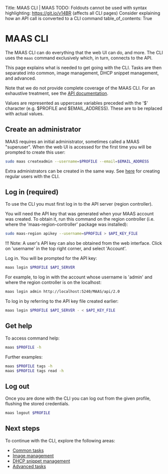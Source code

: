 Title: MAAS CLI | MAAS
TODO:  Foldouts cannot be used with syntax highlighting: https://git.io/v14BR (affects all CLI pages)
       Consider explaining how an API call is converted to a CLI command
table_of_contents: True


# MAAS CLI

The MAAS CLI can do everything that the web UI can do, and more. The CLI uses
the `maas` command exclusively which, in turn, connects to the API.

This page explains what is needed to get going with the CLI. Tasks are then
separated into common, image management, DHCP snippet management, and advanced.

Note that we do not provide complete coverage of the MAAS CLI. For an
exhaustive treatment, see the
[API documentation](http://docs.maas.io/2.1/api.html).

Values are represented as uppercase variables preceded with the '$' character
(e.g. $PROFILE and $EMAIL_ADDRESS). These are to be replaced with actual
values.


## Create an administrator

MAAS requires an initial administrator, sometimes called a MAAS "superuser".
When the web UI is accessed for the first time you will be prompted to create
this user:

```bash
sudo maas createadmin --username=$PROFILE --email=$EMAIL_ADDRESS
```

Extra administrators can be created in the same way. See
[here](manage-cli-common.md#create-a-regular-user) for creating regular
users with the CLI.


## Log in (required)

To use the CLI you must first log in to the API server (region controller).

You will need the API key that was generated when your MAAS account was
created. To obtain it, run this command on the region controller (i.e. where
the 'maas-region-controller' package was installed):

```bash
sudo maas-region apikey --username=$PROFILE > $API_KEY_FILE
```

!!! Note: A user's API key can also be obtained from the web interface. Click
on 'username' in the top right corner, and select 'Account'.

Log in. You will be prompted for the API key:

```bash
maas login $PROFILE $API_SERVER
```

For example, to log in with the account whose username is 'admin' and where
the region controller is on the localhost:

```bash
maas login admin http://localhost:5240/MAAS/api/2.0
```

To log in by referring to the API key file created earlier:

```bash
maas login $PROFILE $API_SERVER - < $API_KEY_FILE
```


## Get help

To access command help:

```bash
maas $PROFILE -h
```

Further examples:

```bash
maas $PROFILE tags -h
maas $PROFILE tags read -h
```


## Log out

Once you are done with the CLI you can log out from the given profile, flushing
the stored credentials.

```bash
maas logout $PROFILE
```


## Next steps

To continue with the CLI, explore the following areas:

- [Common tasks](manage-cli-common.md)
- [Image management](manage-cli-images.md)
- [DHCP snippet management](manage-cli-dhcp-snippets.md)
- [Advanced tasks](manage-cli-advanced.md)
